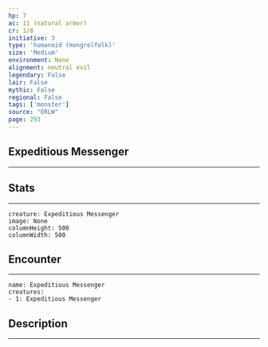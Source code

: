 ```yaml
---
hp: 7
ac: 11 (natural armor)
cr: 1/8
initiative: 3
type: 'humanoid (mongrelfolk)'    
size: 'Medium'
environment: None
alignment: neutral evil
legendary: False
lair: False
mythic: False
regional: False
tags: ['monster']
source: "ERLW"
page: 293
---
```


## Expeditious Messenger
---



## Stats
---

```statblock
creature: Expeditious Messenger
image: None
columnHeight: 500
columnWidth: 500
```

## Encounter
---

```encounter-table
name: Expeditious Messenger
creatures:
- 1: Expeditious Messenger
```

## Description
---




